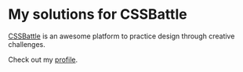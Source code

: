 # My solutions for CSSBattle

[CSSBattle](https://cssbattle.dev/) is an awesome platform to practice design through creative challenges.

Check out my [profile](https://cssbattle.dev/player/danielbrito).
